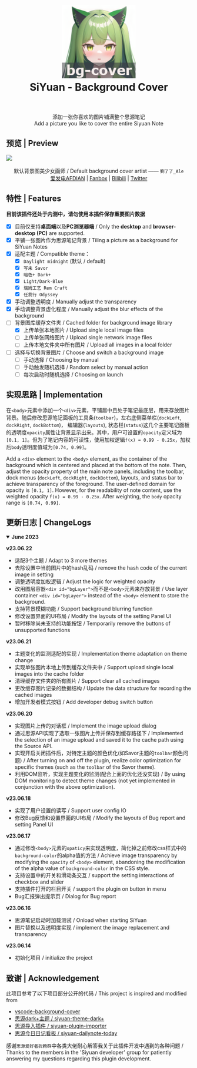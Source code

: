 <h1 align="center">
  <br>
    <img src="./icon.png" alt="logo" width="200">
  <br>
  SiYuan - Background Cover
  <br>
  <br>
</h1>

<p align="center">
添加一张你喜欢的图片铺满整个思源笔记
<br/>
Add a picture you like to cover the entire Siyuan Note
<br/>
</p>

## 预览 | Preview

![](https://cdn.jsdelivr.net/gh/HowcanoeWang/siyuan-plugin-background-cover/preview.png)

<div align="center">
默认背景图美少女画师 / Default background cover artist ——   
<code>劉了了_Ale</code><br>
<a href="https://afdian.net/a/_LIAO">爱发电AFDIAN</a> | 
<a href="https://www.fanbox.cc/@ale">Fanbox</a> | 
<a href="https://space.bilibili.com/3883010">Bilibili</a> | 
<a href="https://twitter.com/_LIAO">Twitter</a>
</div>

## 特性 | Features

**目前该插件还处于内测中，请勿使用本插件保存重要图片数据**

- [x] 目前仅支持**桌面端**以及**PC浏览器端** / Only the **desktop** and **browser-desktop (PC)** are supported.
- [x] 平铺一张图片作为思源笔记背景 / Tiling a picture as a background for SiYuan Notes
- [x] 适配主题 / Compatible theme：    
  - [x] `Daylight midnight` (默认 / default)
  - [x] `写未 Savor` 
  - [x] `暗色+ Dark+`
  - [x] `Light/Dark-Blue`
  - [x] `瑞姆工艺 Rem Craft`
  - [x] `任我行 Odyssey`
- [x] 手动调整透明度 / Manually adjust the transparency
- [x] 手动调整背景虚化程度 / Manually adjust the blur effects of the background
- [ ] 背景图库缓存文件夹 / Cached folder for background image library 
  - [x] 上传单张本地图片 / Upload single local image files
  - [ ] 上传单张网络图片 / Upload single network image files
  - [ ] 上传本地文件夹中所有图片 / Upload all images in a local folder
- [ ] 选择与切换背景图片 / Choose and switch a background image
  - [ ] 手动选择 / Choosing by manual
  - [ ] 手动触发随机选择 / Random select by manual action
  - [ ] 每次启动时随机选择 / Choosing on launch

## 实现思路 | Implementation

在`<body>`元素中添加一个`<div>`元素，平铺居中且处于笔记最底层，用来存放图片背景。随后修改思源笔记面板的工具条(`toolbar`)，左右底侧菜单栏(`dockLeft`, `dockRight`, `dockBottom`)， 编辑器(`layouts`), 状态栏(`status`)这几个主要笔记面板的透明度`opacity`属性让背景显示出来。其中，用户可设置的`opacity`定义域为`[0.1, 1]`。但为了笔记内容的可读性，使用加权逻辑`f(x) = 0.99 - 0.25x`，加权后`body`透明度值域为`[0.74, 0.99]`。

Add a `<div>` element to the `<body>` element, as the container of the background which is centered and placed at the bottom of the note. Then, adjust the opacity property of the main note panels, including the toolbar, dock menus (`dockLeft`, `dockRight`, `dockBottom`), layouts, and status bar to achieve transparency of the foreground. The user-defined domain for opacity is `[0.1, 1]`. However, for the readability of note content, use the weighted opacity `f(x) = 0.99 - 0.25x`. After weighting, the `body` opacity range is `[0.74, 0.99]`.

## 更新日志 | ChangeLogs

<details open>
<summary><b>June 2023</b></summary>

**v23.06.22**

- 适配3个主题 / Adapt to 3 more themes
- 去除设置中当前图片中的hash乱码 / remove the hash code of the current image in setting
- 调整透明度加权逻辑 / Adjust the logic for weighted opacity
- 改用图层容器`<div id="bgLayer">`而不是`<body>`元素来存放背景 / Use layer container `<div id="bgLayer">` instead of the `<body>` element to store the background.
- 支持背景模糊功能 / Support background blurring function
- 修改设置界面的UI布局 / Modify the layouts of the setting Panel UI
- 暂时移除尚未支持的功能按钮 / Temporarily remove the buttons of unsupported functions

**v23.06.21**

- 主题变化的监测适配的实现 / Implementation theme adaptation on theme change
- 实现单张图片本地上传到缓存文件夹中 / Support upload single local images into the cache folder
- 清理缓存文件夹的所有图片 / Support clear all cached images
- 更改缓存图片记录的数据结构 / Update the data structure for recording the cached images
- 增加开发者模式按钮 / Add developer debug switch button

**v23.06.20**

- 实现图片上传的对话框 / Implement the image upload dialog
- 通过思源API实现了选取一张图片上传并保存到缓存路径下 / Implemented the selection of an image upload and saved it to the cache path using the Source API.
- 实现开启关闭插件后，对特定主题的颜色优化(如Savor主题的`toolbar`颜色问题) / After turning on and off the plugin, realize color optimization for specific themes (such as the `toolbar` of the Savor theme).
- 利用DOM监听，实现主题变化的监测(配合上面的优化还没实现) / By using DOM monitoring to detect theme changes (not yet implemented in conjunction with the above optimization).

**v23.06.18**

- 实现了用户设置的读写 / Support user config IO
- 修改Bug反馈和设置界面的UI布局 / Modify the layouts of Bug report and setting Panel UI

**v23.06.17**

- 通过修改`<body>`元素的`opaticy`来实现透明度，简化掉之前修改css样式中的`background-color`的alpha值的方法 / Achieve image transparency by modifying the `opacity` of `<body>` element, abandoning the modification of the alpha value of `background-color` in the CSS style.
- 支持设置中的开关和滑动条交互 / support the setting interactions of checkbox and slider
- 支持插件打开的栏目开关 / support the plugin on button in menu
- Bug汇报弹出提示页 / Dialog for Bug report

**v23.06.16**

- 思源笔记启动时加载测试 / Onload when starting SiYuan
- 图片替换以及透明度实现 / implement the image replacement and transparency 

**v23.06.14**

- 初始化项目 / initialize the project

</details>

## 致谢 | Acknowledgement

此项目参考了以下项目部分公开的代码 / This project is inspired and modified from 

* [vscode-background-cover](https://github.com/AShujiao/vscode-background-cover)
* [思源dark+主题 / siyuan-theme-dark+](https://github.com/Zuoqiu-Yingyi/siyuan-theme-dark-plus)
* [思源导入插件 / siyuan-plugin-importer](https://github.com/terwer/siyuan-plugin-importer/tree/main)
* [思源今日日记看板 / siyuan-dailynote-today](https://github.com/frostime/siyuan-dailynote-today)

感谢`思源爱好者折腾群`中各类大佬耐心解答我关于此插件开发中遇到的各种问题 / Thanks to the members in the 'Siyuan developer' group for patiently answering my questions regarding this plugin development.
